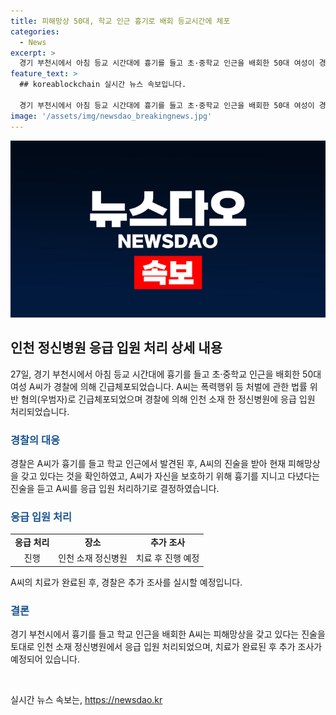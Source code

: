 ```yaml
---
title: 피해망상 50대, 학교 인근 흉기로 배회 등교시간에 체포
categories:
  - News
excerpt: >
  경기 부천시에서 아침 등교 시간대에 흉기를 들고 초·중학교 인근을 배회한 50대 여성이 경찰에 붙잡혀 우범자로 긴급체포됐다. A씨는 피해망상으로 인천 정신병원에 응급 입원 처리됐으며, 치료 후 추가 조사될 예정이다. A씨는 전날 오전 8시 30분쯤 흉기를 든 채 부천 소사구 송내동 일대를 돌아다닌 혐의를 받고 있다. 112 신고를 받은 경찰이 A씨를 발견해 긴급체포했으며, A씨는 자신을 보호하기 위해 흉기를 지녔다고 진술했다.
feature_text: >
  ## koreablockchain 실시간 뉴스 속보입니다.

  경기 부천시에서 아침 등교 시간대에 흉기를 들고 초·중학교 인근을 배회한 50대 여성이 경찰에 붙잡혀 우범자로 긴급체포됐다. A씨는 피해망상으로 인천 정신병원에 응급 입원 처리됐으며, 치료 후 추가 조사될 예정이다. A씨는 전날 오전 8시 30분쯤 흉기를 든 채 부천 소사구 송내동 일대를 돌아다닌 혐의를 받고 있다. 112 신고를 받은 경찰이 A씨를 발견해 긴급체포했으며, A씨는 자신을 보호하기 위해 흉기를 지녔다고 진술했다.
image: '/assets/img/newsdao_breakingnews.jpg'
---
```


<p><img src="/assets/img/newsdao_breakingnews.jpg" alt="koreablockchain 속보" /></p>

<h2 data-ke-size="size26">인천 정신병원 응급 입원 처리 상세 내용</h2>

<p data-ke-size="size16">27일, 경기 부천시에서 아침 등교 시간대에 흉기를 들고 초·중학교 인근을 배회한 50대 여성 A씨가 경찰에 의해 긴급체포되었습니다. A씨는 폭력행위 등 처벌에 관한 법률 위반 혐의(우범자)로 긴급체포되었으며 경찰에 의해 인천 소재 한 정신병원에 응급 입원 처리되었습니다.</p>

<h3><b><span style="color: #1a5490;">경찰의 대응</span></b></h3>

<p data-ke-size="size16">경찰은 A씨가 흉기를 들고 학교 인근에서 발견된 후, A씨의 진술을 받아 현재 피해망상을 갖고 있다는 것을 확인하였고, A씨가 자신을 보호하기 위해 흉기를 지니고 다녔다는 진술을 듣고 A씨를 응급 입원 처리하기로 결정하였습니다.</p>

<h3><b><span style="color: #1a5490;">응급 입원 처리</span></b></h3>

<table>
    <tbody>
        <tr>
            <td style="text-align: center; height: 17px;"><b>응급 처리</b></td>
            <td style="text-align: center; height: 17px;"><b>장소</b></td>
            <td style="text-align: center; height: 17px;"><b>추가 조사</b></td>
        </tr>
        <tr>
            <td style="text-align: center; height: 17px;">진행</td>
            <td style="text-align: center; height: 17px;">인천 소재 정신병원</td>
            <td style="text-align: center; height: 17px;">치료 후 진행 예정</td>
        </tr>
    </tbody>
</table>

<p data-ke-size="size16">A씨의 치료가 완료된 후, 경찰은 추가 조사를 실시할 예정입니다.</p>

<h3><b><span style="color: #1a5490;">결론</span></b></h3>

<p data-ke-size="size16">경기 부천시에서 흉기를 들고 학교 인근을 배회한 A씨는 피해망상을 갖고 있다는 진술을 토대로 인천 소재 정신병원에서 응급 입원 처리되었으며, 치료가 완료된 후 추가 조사가 예정되어 있습니다.</p>

<p data-ke-size="size16">&nbsp;</p>
실시간 뉴스 속보는, <a href="https://newsdao.kr" rel="dofollow">https://newsdao.kr</a>


